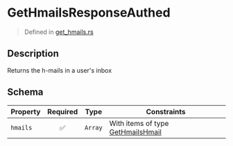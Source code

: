 # GetHmailsResponseAuthed
> Defined in [get_hmails.rs](../../../../../interface/src/interface/routes/native/get_hmails.rs)

## Description
Returns the h-mails in a user's inbox

## Schema

| Property | Required | Type | Constraints |
| --- | :---: | --- | --- |
| `hmails` | ✅ | `Array` | With items of type [GetHmailsHmail](../../../routes/native/get_hmails/GetHmailsHmail.md) |


